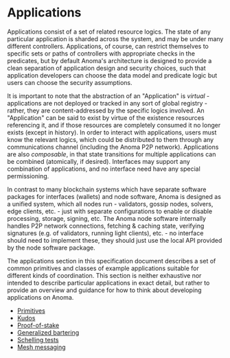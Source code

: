 # Applications

Applications consist of a set of related resource logics. The state of any particular application is sharded across the system, and may be under many different controllers. Applications, of course, can restrict themselves to specific sets or paths of controllers with appropriate checks in the predicates, but by default Anoma's architecture is designed to provide a clean separation of application design and security choices, such that application developers can choose the data model and predicate logic but users can choose the security assumptions.

It is important to note that the abstraction of an "Application" is *virtual* - applications are not deployed or tracked in any sort of global registry - rather, they are content-addressed by the specific logics involved. An "Application" can be said to exist by virtue of the existence resources referencing it, and if those resources are completely consumed it no longer exists (except in history). In order to interact with applications, users must know the relevant logics, which could be distributed to them through any communications channel (including the Anoma P2P network). Applications are also _composable_, in that state transitions for multiple applications can be combined (atomically, if desired). Interfaces may support any combination of applications, and no interface need have any special permissioning.

In contrast to many blockchain systems which have separate software packages for interfaces (wallets) and node software, Anoma is designed as a unified system, which all nodes run - validators, gossip nodes, solvers, edge clients, etc. - just with separate configurations to enable or disable processing, storage, signing, etc. The Anoma node software internally handles P2P network connections, fetching & caching state, verifying signatures (e.g. of validators, running light clients), etc. - no interface should need to implement these, they should just use the local API provided by the node software package.

The applications section in this specification document describes a set of common primitives and classes of example applications suitable for different kinds of coordination. This section is neither exhaustive nor intended to describe particular applications in exact detail, but rather to provide an overview and guidance for how to think about developing applications on Anoma.

- [Primitives](./applications/primitives.md#primitives)
- [Kudos](./applications/kudos.md#kudos)
- [Proof-of-stake](./applications/proof-of-stake.md#proof-of-stake)
- [Generalized bartering](./applications/generalized-bartering.md#generalized-bartering)
- [Schelling tests](./applications/schelling-tests.md#schelling-tests)
- [Mesh messaging](./applications/mesh-messaging.md#mesh-messaging)

